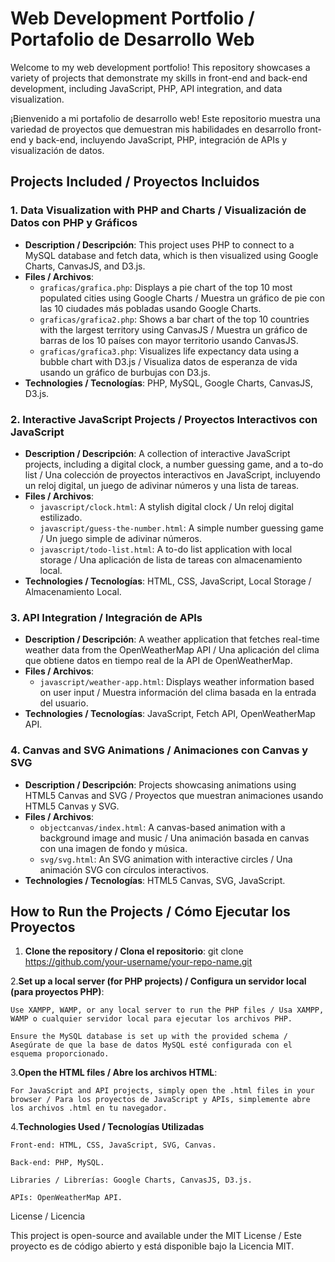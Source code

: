# Web Development Portfolio / Portafolio de Desarrollo Web

Welcome to my web development portfolio! This repository showcases a variety of projects that demonstrate my skills in front-end and back-end development, including JavaScript, PHP, API integration, and data visualization.

¡Bienvenido a mi portafolio de desarrollo web! Este repositorio muestra una variedad de proyectos que demuestran mis habilidades en desarrollo front-end y back-end, incluyendo JavaScript, PHP, integración de APIs y visualización de datos.

## Projects Included / Proyectos Incluidos

### 1. **Data Visualization with PHP and Charts / Visualización de Datos con PHP y Gráficos**
   - **Description / Descripción**: This project uses PHP to connect to a MySQL database and fetch data, which is then visualized using Google Charts, CanvasJS, and D3.js.
   - **Files / Archivos**:
     - `graficas/grafica.php`: Displays a pie chart of the top 10 most populated cities using Google Charts / Muestra un gráfico de pie con las 10 ciudades más pobladas usando Google Charts.
     - `graficas/grafica2.php`: Shows a bar chart of the top 10 countries with the largest territory using CanvasJS / Muestra un gráfico de barras de los 10 países con mayor territorio usando CanvasJS.
     - `graficas/grafica3.php`: Visualizes life expectancy data using a bubble chart with D3.js / Visualiza datos de esperanza de vida usando un gráfico de burbujas con D3.js.
   - **Technologies / Tecnologías**: PHP, MySQL, Google Charts, CanvasJS, D3.js.

### 2. **Interactive JavaScript Projects / Proyectos Interactivos con JavaScript**
   - **Description / Descripción**: A collection of interactive JavaScript projects, including a digital clock, a number guessing game, and a to-do list / Una colección de proyectos interactivos en JavaScript, incluyendo un reloj digital, un juego de adivinar números y una lista de tareas.
   - **Files / Archivos**:
     - `javascript/clock.html`: A stylish digital clock / Un reloj digital estilizado.
     - `javascript/guess-the-number.html`: A simple number guessing game / Un juego simple de adivinar números.
     - `javascript/todo-list.html`: A to-do list application with local storage / Una aplicación de lista de tareas con almacenamiento local.
   - **Technologies / Tecnologías**: HTML, CSS, JavaScript, Local Storage / Almacenamiento Local.

### 3. **API Integration / Integración de APIs**
   - **Description / Descripción**: A weather application that fetches real-time weather data from the OpenWeatherMap API / Una aplicación del clima que obtiene datos en tiempo real de la API de OpenWeatherMap.
   - **Files / Archivos**:
     - `javascript/weather-app.html`: Displays weather information based on user input / Muestra información del clima basada en la entrada del usuario.
   - **Technologies / Tecnologías**: JavaScript, Fetch API, OpenWeatherMap API.

### 4. **Canvas and SVG Animations / Animaciones con Canvas y SVG**
   - **Description / Descripción**: Projects showcasing animations using HTML5 Canvas and SVG / Proyectos que muestran animaciones usando HTML5 Canvas y SVG.
   - **Files / Archivos**:
     - `objectcanvas/index.html`: A canvas-based animation with a background image and music / Una animación basada en canvas con una imagen de fondo y música.
     - `svg/svg.html`: An SVG animation with interactive circles / Una animación SVG con círculos interactivos.
   - **Technologies / Tecnologías**: HTML5 Canvas, SVG, JavaScript.

## How to Run the Projects / Cómo Ejecutar los Proyectos

1. **Clone the repository / Clona el repositorio**:
   git clone https://github.com/your-username/your-repo-name.git

2.**Set up a local server (for PHP projects) / Configura un servidor local (para proyectos PHP)**:

    Use XAMPP, WAMP, or any local server to run the PHP files / Usa XAMPP, WAMP o cualquier servidor local para ejecutar los archivos PHP.

    Ensure the MySQL database is set up with the provided schema / Asegúrate de que la base de datos MySQL esté configurada con el esquema proporcionado.

3.**Open the HTML files / Abre los archivos HTML**:

    For JavaScript and API projects, simply open the .html files in your browser / Para los proyectos de JavaScript y APIs, simplemente abre los archivos .html en tu navegador.

4.**Technologies Used / Tecnologías Utilizadas**

    Front-end: HTML, CSS, JavaScript, SVG, Canvas.

    Back-end: PHP, MySQL.

    Libraries / Librerías: Google Charts, CanvasJS, D3.js.

    APIs: OpenWeatherMap API.

License / Licencia

This project is open-source and available under the MIT License / Este proyecto es de código abierto y está disponible bajo la Licencia MIT.
